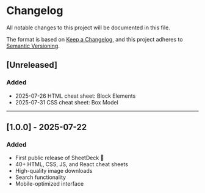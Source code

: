 # Changelog

All notable changes to this project will be documented in this file.

The format is based on [Keep a Changelog](https://keepachangelog.com/en/1.1.0/), and this project adheres to [Semantic Versioning](https://semver.org/spec/v2.0.0.html).

## [Unreleased]

### Added

- 2025-07-26 HTML cheat sheet: Block Elements
- 2025-07-31 CSS cheat sheet: Box Model

---

## [1.0.0] - 2025-07-22

### Added

- First public release of SheetDeck 🎉
- 40+ HTML, CSS, JS, and React cheat sheets
- High-quality image downloads
- Search functionality
- Mobile-optimized interface
